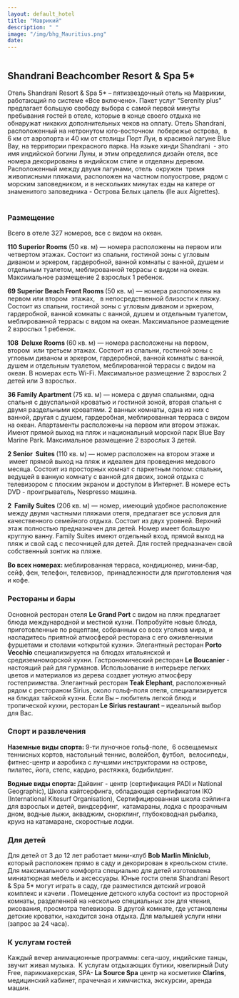 ```yaml
---
layout: default_hotel
title: "Маврикий"
description: " "
image: "/img/bhg_Mauritius.png"
date: 
---
```



<div id="photo_gallery"><a class="gallery" rel="group" href="/hotels/mauritius/11788/2fiUDQc7lO.jpg" target="_blank" title=""><img src="https://raw.githubusercontent.com/52tour/52tour.github.io/main/hotels/mauritius/11788/_2fiUDQc7lO.jpg" alt=""></a><a class="gallery" rel="group" href="/hotels/mauritius/11788/50lSRFVjKL.jpg" target="_blank" title=""><img src="https://raw.githubusercontent.com/52tour/52tour.github.io/main/hotels/mauritius/11788/_50lSRFVjKL.jpg" alt=""></a><a class="gallery" rel="group" href="/hotels/mauritius/11788/6b0668cfms.jpg" target="_blank" title=""><img src="https://raw.githubusercontent.com/52tour/52tour.github.io/main/hotels/mauritius/11788/_6b0668cfms.jpg" alt=""></a><a class="gallery" rel="group" href="/hotels/mauritius/11788/8AkKg9rGSC.jpg" target="_blank" title=""><img src="https://raw.githubusercontent.com/52tour/52tour.github.io/main/hotels/mauritius/11788/_8AkKg9rGSC.jpg" alt=""></a><a class="gallery" rel="group" href="/hotels/mauritius/11788/AMYrUapQnk.jpg" target="_blank" title=""><img src="https://raw.githubusercontent.com/52tour/52tour.github.io/main/hotels/mauritius/11788/_AMYrUapQnk.jpg" alt=""></a><a class="gallery" rel="group" href="/hotels/mauritius/11788/BjmAoPUO9y.jpg" target="_blank" title=""><img src="https://raw.githubusercontent.com/52tour/52tour.github.io/main/hotels/mauritius/11788/_BjmAoPUO9y.jpg" alt=""></a><a class="gallery" rel="group" href="/hotels/mauritius/11788/BlYWePCa8m.jpg" target="_blank" title=""><img src="https://raw.githubusercontent.com/52tour/52tour.github.io/main/hotels/mauritius/11788/_BlYWePCa8m.jpg" alt=""></a><a class="gallery" rel="group" href="/hotels/mauritius/11788/I8SZq5YkeI.jpg" target="_blank" title=""><img src="https://raw.githubusercontent.com/52tour/52tour.github.io/main/hotels/mauritius/11788/_I8SZq5YkeI.jpg" alt=""></a><a class="gallery" rel="group" href="/hotels/mauritius/11788/IRDlfBKMgq.jpg" target="_blank" title=""><img src="https://raw.githubusercontent.com/52tour/52tour.github.io/main/hotels/mauritius/11788/_IRDlfBKMgq.jpg" alt=""></a><a class="gallery" rel="group" href="/hotels/mauritius/11788/IspWeJzPY0.jpg" target="_blank" title=""><img src="https://raw.githubusercontent.com/52tour/52tour.github.io/main/hotels/mauritius/11788/_IspWeJzPY0.jpg" alt=""></a><a class="gallery" rel="group" href="/hotels/mauritius/11788/KCQJ4KTuBg.jpg" target="_blank" title=""><img src="https://raw.githubusercontent.com/52tour/52tour.github.io/main/hotels/mauritius/11788/_KCQJ4KTuBg.jpg" alt=""></a><a class="gallery" rel="group" href="/hotels/mauritius/11788/LNdABfxN3F.jpg" target="_blank" title=""><img src="https://raw.githubusercontent.com/52tour/52tour.github.io/main/hotels/mauritius/11788/_LNdABfxN3F.jpg" alt=""></a><a class="gallery" rel="group" href="/hotels/mauritius/11788/MlqKHBXMlZ.jpg" target="_blank" title=""><img src="https://raw.githubusercontent.com/52tour/52tour.github.io/main/hotels/mauritius/11788/_MlqKHBXMlZ.jpg" alt=""></a><a class="gallery" rel="group" href="/hotels/mauritius/11788/OXR7cXVcV8.jpg" target="_blank" title=""><img src="https://raw.githubusercontent.com/52tour/52tour.github.io/main/hotels/mauritius/11788/_OXR7cXVcV8.jpg" alt=""></a><a class="gallery" rel="group" href="/hotels/mauritius/11788/P5CFOGqIb1.jpg" target="_blank" title=""><img src="https://raw.githubusercontent.com/52tour/52tour.github.io/main/hotels/mauritius/11788/_P5CFOGqIb1.jpg" alt=""></a><a class="gallery" rel="group" href="/hotels/mauritius/11788/PA0U769efX.jpg" target="_blank" title=""><img src="https://raw.githubusercontent.com/52tour/52tour.github.io/main/hotels/mauritius/11788/_PA0U769efX.jpg" alt=""></a><a class="gallery" rel="group" href="/hotels/mauritius/11788/PApXN8Ggpc.jpg" target="_blank" title=""><img src="https://raw.githubusercontent.com/52tour/52tour.github.io/main/hotels/mauritius/11788/_PApXN8Ggpc.jpg" alt=""></a><a class="gallery" rel="group" href="/hotels/mauritius/11788/R4PN2XcN8V.jpg" target="_blank" title=""><img src="https://raw.githubusercontent.com/52tour/52tour.github.io/main/hotels/mauritius/11788/_R4PN2XcN8V.jpg" alt=""></a><a class="gallery" rel="group" href="/hotels/mauritius/11788/RgVX8oLaIB.jpg" target="_blank" title=""><img src="https://raw.githubusercontent.com/52tour/52tour.github.io/main/hotels/mauritius/11788/_RgVX8oLaIB.jpg" alt=""></a><a class="gallery" rel="group" href="/hotels/mauritius/11788/RrhicYT9Ke.jpg" target="_blank" title=""><img src="https://raw.githubusercontent.com/52tour/52tour.github.io/main/hotels/mauritius/11788/_RrhicYT9Ke.jpg" alt=""></a><a class="gallery" rel="group" href="/hotels/mauritius/11788/VbBe5f4hmq.jpg" target="_blank" title=""><img src="https://raw.githubusercontent.com/52tour/52tour.github.io/main/hotels/mauritius/11788/_VbBe5f4hmq.jpg" alt=""></a><a class="gallery" rel="group" href="/hotels/mauritius/11788/WeYlac4J23.jpg" target="_blank" title=""><img src="https://raw.githubusercontent.com/52tour/52tour.github.io/main/hotels/mauritius/11788/_WeYlac4J23.jpg" alt=""></a><a class="gallery" rel="group" href="/hotels/mauritius/11788/XKI0tMQpxU.jpg" target="_blank" title=""><img src="https://raw.githubusercontent.com/52tour/52tour.github.io/main/hotels/mauritius/11788/_XKI0tMQpxU.jpg" alt=""></a><a class="gallery" rel="group" href="/hotels/mauritius/11788/Z0CoYpwEFV.jpg" target="_blank" title=""><img src="https://raw.githubusercontent.com/52tour/52tour.github.io/main/hotels/mauritius/11788/_Z0CoYpwEFV.jpg" alt=""></a><a class="gallery" rel="group" href="/hotels/mauritius/11788/Z88cIJsgww.jpg" target="_blank" title=""><img src="https://raw.githubusercontent.com/52tour/52tour.github.io/main/hotels/mauritius/11788/_Z88cIJsgww.jpg" alt=""></a><a class="gallery" rel="group" href="/hotels/mauritius/11788/cYNQj2s4PJ.jpg" target="_blank" title=""><img src="https://raw.githubusercontent.com/52tour/52tour.github.io/main/hotels/mauritius/11788/_cYNQj2s4PJ.jpg" alt=""></a><a class="gallery" rel="group" href="/hotels/mauritius/11788/eb5x5e69Om.jpg" target="_blank" title=""><img src="https://raw.githubusercontent.com/52tour/52tour.github.io/main/hotels/mauritius/11788/_eb5x5e69Om.jpg" alt=""></a><a class="gallery" rel="group" href="/hotels/mauritius/11788/pJeLkDBfrK.jpg" target="_blank" title=""><img src="https://raw.githubusercontent.com/52tour/52tour.github.io/main/hotels/mauritius/11788/_pJeLkDBfrK.jpg" alt=""></a><a class="gallery" rel="group" href="/hotels/mauritius/11788/vxRoxitvCI.jpg" target="_blank" title=""><img src="https://raw.githubusercontent.com/52tour/52tour.github.io/main/hotels/mauritius/11788/_vxRoxitvCI.jpg" alt=""></a><a class="gallery" rel="group" href="/hotels/mauritius/11788/w6je6N0Xdy.jpg" target="_blank" title=""><img src="https://raw.githubusercontent.com/52tour/52tour.github.io/main/hotels/mauritius/11788/_w6je6N0Xdy.jpg" alt=""></a><a class="gallery" rel="group" href="/hotels/mauritius/11788/znjU8z3zgV.jpg" target="_blank" title=""><img src="https://raw.githubusercontent.com/52tour/52tour.github.io/main/hotels/mauritius/11788/_znjU8z3zgV.jpg" alt=""></a></div>

<div id="content"><div class="message"><h2>Shandrani  Beachcomber Resort &amp; Spa 5*</h2><p>Отель Shandrani Resort &amp; Spa 5* – пятизвездочный отель на Маврикии, работающий по системе «Все включено». Пакет услуг “Serenity plus” предлагает большую свободу выбора с самой первой минуты пребывания гостей в отеле, которые в конце своего отдыха не обнаружат никаких дополнительных чеков на оплату. Отель Shandrani, расположенный на нетронутом юго-восточном &nbsp;побережье острова, &nbsp;в&nbsp; 6 км от аэропорта и 40 км от столицы Порт Луи, в красивой лагуне Blue Bay, на территории прекрасного парка. На языке хинди Shandrani &nbsp;- это имя индийской богини Луны, и этим определился дизайн отеля, все&nbsp;&nbsp; номера декорированы в индийском стиле и отделаны деревом.&nbsp; Расположенный между двумя лагунами, отель &nbsp;окружен &nbsp;тремя живописными пляжами, расположен на частном полуострове, рядом с морским заповедником, и в нескольких минутах езды на катере от знаменитого заповедника - Острова Белых цапель (Ile aux Aigrettes).<br> <br></p><h3>Размещение</h3><p>Всего в отеле 327 номеров, все с видом на океан.</p><p><b>110 </b><b>Superior</b><b> </b><b>Rooms </b>(50 кв. м) — номера расположены на первом или четвертом этажах. Состоит из спальни, гостиной зоны с угловым диваном и эркером, гардеробной, ванной комнаты с ванной, душем и отдельным туалетом, меблированной террасы с видом на океан. Максимальное размещение 2 взрослых   1 ребенок.</p><p><b>69 </b><b>Superior</b><b> </b><b>Beach</b><b> </b><b>Front</b><b> </b><b>Rooms </b>(50 кв. м) — номера расположены на первом или втором &nbsp;этажах,&nbsp;&nbsp; в непосредственной близости к пляжу. Состоит из спальни, гостиной зоны с угловым диваном и эркером, гардеробной, ванной комнаты с ванной, душем и отдельным туалетом, меблированной террасы с видом на океан. Максимальное размещение 2 взрослых   1 ребенок.</p><p><b>108 &nbsp;Deluxe Rooms </b>(60 кв. м) — номера расположены на первом, втором &nbsp;или третьем этажах. Состоит из спальни, гостиной зоны с угловым диваном и эркером, гардеробной, ванной комнаты с ванной, душем и отдельным туалетом, меблированной террасы с видом на океан. В номерах есть Wi-Fi. Максимальное размещение 2 взрослых   2 детей или 3 взрослых.</p><p><b>36 </b><b>Family</b><b> </b><b>Apartment</b><b> </b>(75 кв. м) — номера с двумя спальнями, одна спальня с двуспальной кроватью и гостиной зоной, вторая спальня с двумя раздельными кроватями. 2 ванных комнаты, одна из них с ванной, другая с душем, гардеробная, меблированная терраса с видом на океан. Апартаменты расположены на первом или втором этажах. Имеют прямой выход на пляж и национальный морской парк Blue Bay Marine Park. Максимальное размещение 2 взрослых   3 детей.</p><p><b>2 </b><b>Senior</b><b> </b><b>&nbsp;Suites </b>(110 кв. м) — номер расположен на втором этаже и &nbsp;имеет прямой выход на пляж и идеален для проведения медового месяца. Состоит из просторных комнат с паркетным полом: спальни, ведущей в ванную комнату с ванной для двоих, зоной отдыха с телевизором с плоским экраном и доступом в Интернет. В номере есть DVD - проигрыватель, Nespresso машина.</p><p><b>2 &nbsp;Family Suites </b>(206 кв. м) — номер, имеющий удобное расположение между двумя частными пляжами отеля, предлагает все условия для качественного семейного отдыха. Состоит из двух уровней. Верхний этаж полностью предназначен для детей. Номер имеет большую круглую ванну. Family Suites имеют отдельный вход, прямой выход на пляж и свой сад с песочницей для детей. Для гостей предназначен свой собственный зонтик на пляже.</p><p><b>Во всех номерах: </b>меблированная терраса, кондиционер, мини-бар, сейф, фен, телефон, телевизор, &nbsp;принадлежности для приготовления чая и кофе.</p><h3>Рестораны и бары</h3><p>Основной ресторан отеля <b>Le Grand Port</b> с видом на пляж предлагает блюда международной и местной кухни. Попробуйте новые блюда, приготовленные по рецептам, собранным со всех уголков мира, и насладитесь приятной атмосферой ресторана с его оживленными фуршетами и столами «открытой кухни». Элегантный ресторан <b>Porto Vecchio</b> специализируется на блюдах итальянской и средиземноморской кухни. Гастрономический ресторан <b>Le Boucanier</b> - настоящий рай для гурманов. Использование в интерьере легких цветов и материалов из дерева создает уютную атмосферу гостеприимства. Элегантный ресторан <b>Teak Elephant</b>, расположенный рядом с рестораном Sirius, около гольф-поля отеля, специализируется на блюдах тайской кухни. Если Вы – любитель легкой блюд и тропической кухни, ресторан <b>Le Sirius restaurant</b> – идеальный выбор для Вас.</p><h3>Спорт и развлечения</h3><p><b>Наземные виды спорта: </b>9-ти луночное гольф-поле, &nbsp;6 освещаемых теннисных кортов, настольный теннис, волейбол, футбол, &nbsp;велосипеды, фитнес-центр и аэробика с лучшими инструкторами на острове, пилатес, йога, степс, кардио, растяжка, бодибилдинг.</p><p><b>Водные виды спорта: </b>Дайвинг - центр (сертификация PADI и National Geographic), Школа кайтсерфинга, обладающая сертификатом IKO (International Kitesurf Organisation), Сертифицированная школа сэйлинга для взрослых и детей, виндсерфинг, &nbsp;катамараны, лодка с прозрачным дном, водные лыжи, акваджим, снорклинг, глубоководная рыбалка, круиз на катамаране, скоростные лодки.</p><h3>Для детей</h3><p>Для детей от 3 до 12 лет работает мини-клуб <b>Bob Marlin Miniclub</b>, который расположен прямо в саду и декорирован в креольском стиле. Для максимального комфорта специально для детей изготовлена миниатюрная мебель и аксессуары. Юные гости отеля Shandrani Resort &amp; Spa 5* могут играть в саду, где разместился детский игровой комплекс и качели . Помещение детского клуба состоит из просторной комнаты, разделенной на несколько специальных зон для чтения, рисования, просмотра телевизора. В другой комнате, где установлены детские кроватки, находится зона отдыха. Для малышей услуги няни (запрос за 24 часа).</p><h3>К услугам гостей</h3><p>Каждый вечер анимационные программы: сега-шоу, индийские танцы, звучит живая музыка.&nbsp; К услугам отдыхающих бутики, ювелирный Duty Free, парикмахерская, SPA-<b> </b><b>La Source Spa</b> центр на косметике <b>Clarins</b>, медицинский кабинет, прачечная и химчистка, экскурсии, аренда машин.</p></div>

<br><br><br></div>
